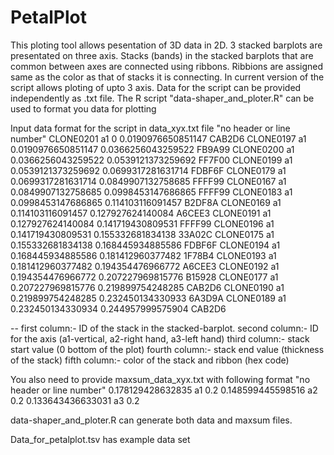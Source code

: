 # PetalPlot

This ploting tool allows pesentation of 3D data in 2D. 3 stacked barplots are presentated on three axis. 
Stacks (bands) in the stacked barplots that are common between axes are connected using ribbons.
Ribbions are assigned same as the color as that of stacks it is connecting. 
In current version of the script allows ploting of upto 3 axis. 
Data for the script can be provided independently as .txt file.
The R script "data-shaper_and_ploter.R" can be used to format you data for plotting

Input data format for the script in data_xyx.txt file "no header or line number"
CLONE0201	a1	0	0.0190976650851147	CAB2D6
CLONE0197	a1	0.0190976650851147	0.0366256043259522	FB9A99
CLONE0200	a1	0.0366256043259522	0.0539121373259692	FF7F00
CLONE0199	a1	0.0539121373259692	0.0699317281631714	FDBF6F
CLONE0179	a1	0.0699317281631714	0.0849907132758685	FFFF99
CLONE0167	a1	0.0849907132758685	0.0998453147686865	FFFF99
CLONE0183	a1	0.0998453147686865	0.114103116091457	B2DF8A
CLONE0169	a1	0.114103116091457	0.127927624140084	A6CEE3
CLONE0191	a1	0.127927624140084	0.141719430809531	FFFF99
CLONE0196	a1	0.141719430809531	0.155332681834138	33A02C
CLONE0175	a1	0.155332681834138	0.168445934885586	FDBF6F
CLONE0194	a1	0.168445934885586	0.181412960377482	1F78B4
CLONE0193	a1	0.181412960377482	0.194354476966772	A6CEE3
CLONE0192	a1	0.194354476966772	0.207227969815776	B15928
CLONE0177	a1	0.207227969815776	0.219899754248285	CAB2D6
CLONE0190	a1	0.219899754248285	0.232450134330933	6A3D9A
CLONE0189	a1	0.232450134330934	0.244957999575904	CAB2D6

--
first column:- ID of the stack in the stacked-barplot.
second column:- ID for the axis (a1-vertical, a2-right hand, a3-left hand)
third column:- stack start value (0 bottom of the plot)
fourth column:- stack end value (thickness of the stack)
fifth column:- color of the stack and ribbon (hex code)

You also need to provide maxsum_data_xyx.txt with following format "no header or line number"
0.178129428632835	a1	0.2
0.148599445598516	a2	0.2
0.133643436633031	a3	0.2

data-shaper_and_ploter.R can generate both data and maxsum files.

Data_for_petalplot.tsv has example data set


